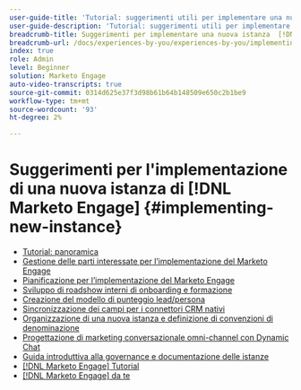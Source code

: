 ```yaml
---
user-guide-title: 'Tutorial: suggerimenti utili per implementare una nuova istanza  [!DNL Marketo Engage]  '
user-guide-description: 'Tutorial: suggerimenti utili per implementare una nuova istanza  [!DNL Marketo Engage]  '
breadcrumb-title: Suggerimenti per implementare una nuova istanza  [!DNL Marketo Engage]
breadcrumb-url: /docs/experiences-by-you/experiences-by-you/implementing-new-instance/overview
index: true
role: Admin
level: Beginner
solution: Marketo Engage
auto-video-transcripts: true
source-git-commit: 0314d625e37f3d98b61b64b148509e650c2b1be9
workflow-type: tm+mt
source-wordcount: '93'
ht-degree: 2%

---
```



# Suggerimenti per l&#39;implementazione di una nuova istanza di [!DNL Marketo Engage] {#implementing-new-instance}

+ [Tutorial: panoramica](./overview.md)
+ [Gestione delle parti interessate per l’implementazione del Marketo Engage](./managing-stakeholder-communications.md)
+ [Pianificazione per l’implementazione del Marketo Engage](./planning-for-new-implementation.md)
+ [Sviluppo di roadshow interni di onboarding e formazione](./internal-training-roadshow.md)
+ [Creazione del modello di punteggio lead/persona](./building-person-scoring-model.md)
+ [Sincronizzazione dei campi per i connettori CRM nativi](./syncing-fields-for-crm-integration.md)
+ [Organizzazione di una nuova istanza e definizione di convenzioni di denominazione](./organizing-new-instance.md)
+ [Progettazione di marketing conversazionale omni-channel con Dynamic Chat](./designing-omnichannel-conversational-marketing.md)
+ [Guida introduttiva alla governance e documentazione delle istanze](./documenting-your-instance.md)
+ [[!DNL Marketo Engage] Tutorial](https://experienceleague.adobe.com/docs/marketo-learn/tutorials/overview.html?lang=it)
+ [[!DNL Marketo Engage] da te](https://experienceleague.adobe.com/en/docs/experiences-by-you/experiences-by-you/marketo-engage/overview)
